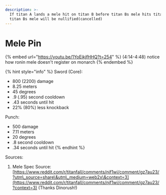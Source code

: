 ```yaml
---
description: >-
  If titan A lands a mele hit on titan B before titan Bs mele hits titan A, then
  titan Bs mele will be nullified(cancelled)
---
```


# Mele Pin

{% embed url="https://youtu.be/1YoEikjfHHQ?t=254" %}
(4:14-4:48) notice how ronin mele doesn't register on monarch
{% endembed %}

{% hint style="info" %}
Sword (Core):

* 800 (2200) damage
* 8.25 meters
* 45 degrees
* .9 (.95) second cooldown
* .43 seconds until hit
* 22% (80%) less knockback

Punch:

* 500 damage
* 7.11 meters
* 20 degrees
* .8 second cooldown
* .34 seconds until hit
{% endhint %}

Sources:

1. Mele Spec Source: [https://www.reddit.com/r/titanfall/comments/njf1wi/comment/gz7au23/?utm\_source=share\&utm\_medium=web2x\&context=3](https://www.reddit.com/r/titanfall/comments/njf1wi/comment/gz7au23/?context=3) (Thanks Dinorush!)
